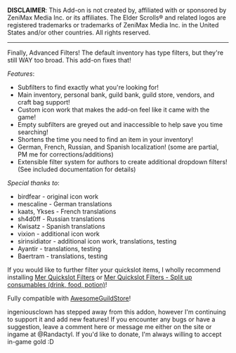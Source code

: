 **DISCLAIMER**: This Add-on is not created by, affiliated with or sponsored by ZeniMax Media Inc. or its affiliates. The Elder Scrolls® and related logos are registered trademarks or trademarks of ZeniMax Media Inc. in the United States and/or other countries. All rights reserved.

---

Finally, Advanced Filters! The default inventory has type filters, but they're still WAY too broad. This add-on fixes that!

*Features*:
* Subfilters to find exactly what you're looking for!
* Main inventory, personal bank, guild bank, guild store, vendors, and craft bag support!
* Custom icon work that makes the add-on feel like it came with the game!
* Empty subfilters are greyed out and inaccessible to help save you time searching!
* Shortens the time you need to find an item in your inventory!
* German, French, Russian, and Spanish localization! (some are partial, PM me for corrections/additions)
* Extensible filter system for authors to create additional dropdown filters! (See included documentation for details)

*Special thanks to*:
* birdfear - original icon work
* mescaline - German translations
* kaats, Ykses - French translations
* sh4d0ff - Russian translations
* Kwisatz - Spanish translations
* vixion - additional icon work
* sirinsidiator - additional icon work, translations, testing
* Ayantir - translations, testing
* Baertram - translations, testing

If you would like to further filter your quickslot items, I wholly recommend installing [Mer Quickslot Filters](http://www.esoui.com/downloads/info707-MerQuickslotFilters.html) or [Mer Quickslot Filters - Split up consumables (drink, food, potion)](http://www.esoui.com/downloads/info953-MerQuickslotFilters-Splitupconsumablesdrinkfoodpotion.html)!

Fully compatible with [AwesomeGuildStore](http://www.esoui.com/downloads/info695-AwesomeGuildStore.html)!

ingeniousclown has stepped away from this addon, however I'm continuing to support it and add new features! If you encounter any bugs or have a suggestion, leave a comment here or message me either on the site or ingame at @Randactyl. If you'd like to donate, I'm always willing to accept in-game gold :D